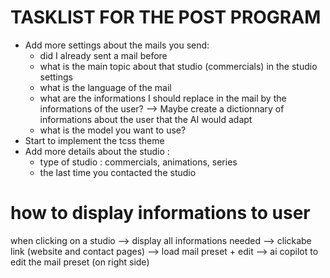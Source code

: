 # TASKLIST FOR THE POST PROGRAM

- Add more settings about the mails you send:
	- did I already sent a mail before
	- what is the main topic about that studio (commercials) in the studio settings
	- what is the language of the mail
	- what are the informations I should replace in the mail by the informations of the user?
		--> Maybe create a dictionnary of informations about the user that the AI would adapt
	- what is the model you want to use?
- Start to implement the tcss theme
- Add more details about the studio :
	- type of studio : commercials, animations, series
	- the last time you contacted the studio


# how to display informations to user
when clicking on a studio --> display all informations needed
--> clickabe link (website and contact pages)
--> load mail preset + edit
--> ai copilot to edit the mail preset (on right side)


